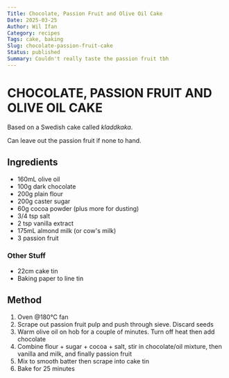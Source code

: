 ```yaml
---
Title: Chocolate, Passion Fruit and Olive Oil Cake
Date: 2025-03-25
Author: Wil Ifan
Category: recipes
Tags: cake, baking
Slug: chocolate-passion-fruit-cake
Status: published
Summary: Couldn't really taste the passion fruit tbh
---
```


# CHOCOLATE, PASSION FRUIT AND OLIVE OIL CAKE
 
Based on a Swedish cake called *kladdkaka*.

Can leave out the passion fruit if none to hand.
 
## Ingredients

* 160mL olive oil
* 100g dark chocolate
* 200g plain flour
* 200g caster sugar
* 60g cocoa powder (plus more for dusting)
* 3/4 tsp salt
* 2 tsp vanilla extract
* 175mL almond milk (or cow's milk)
* 3 passion fruit

### Other Stuff

* 22cm cake tin
* Baking paper to line tin

## Method

1. Oven @180°C fan
2. Scrape out passion fruit pulp and push through sieve. Discard seeds
3. Warm olive oil on hob for a couple of minutes. Turn off heat then add chocolate
4. Combine flour + sugar + cocoa + salt, stir in chocolate/oil mixture, then vanilla and milk, and finally passion fruit
5. Mix to smooth batter then scrape into cake tin
6. Bake for 25 minutes
